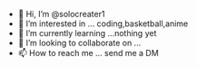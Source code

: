 - 👋 Hi, I’m @solocreater1
- 👀 I’m interested in ... coding,basketball,anime 
- 🌱 I’m currently learning ...nothing yet 
- 💞️ I’m looking to collaborate on ...
- 📫 How to reach me ... send me a DM 

<!---
solocreater1/solocreater1 is a ✨ special ✨ repository because its `README.md` (this file) appears on your GitHub profile.
You can click the Preview link to take a look at your changes.
--->
